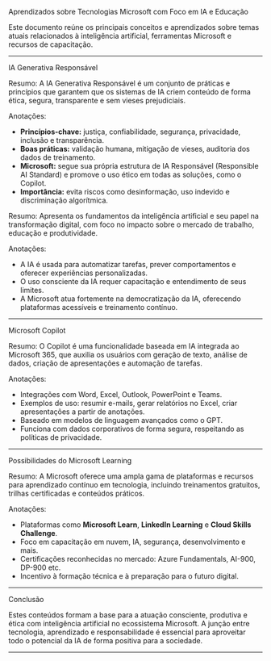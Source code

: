  Aprendizados sobre Tecnologias Microsoft com Foco em IA e Educação

Este documento reúne os principais conceitos e aprendizados sobre temas atuais relacionados à inteligência artificial, ferramentas Microsoft e recursos de capacitação.

---

 IA Generativa Responsável

 Resumo:
A IA Generativa Responsável é um conjunto de práticas e princípios que garantem que os sistemas de IA criem conteúdo de forma ética, segura, transparente e sem vieses prejudiciais.

 Anotações:
- **Princípios-chave:** justiça, confiabilidade, segurança, privacidade, inclusão e transparência.
- **Boas práticas:** validação humana, mitigação de vieses, auditoria dos dados de treinamento.
- **Microsoft:** segue sua própria estrutura de IA Responsável (Responsible AI Standard) e promove o uso ético em todas as soluções, como o Copilot.
- **Importância:** evita riscos como desinformação, uso indevido e discriminação algorítmica.



 Resumo:
Apresenta os fundamentos da inteligência artificial e seu papel na transformação digital, com foco no impacto sobre o mercado de trabalho, educação e produtividade.

 Anotações:
- A IA é usada para automatizar tarefas, prever comportamentos e oferecer experiências personalizadas.
- O uso consciente da IA requer capacitação e entendimento de seus limites.
- A Microsoft atua fortemente na democratização da IA, oferecendo plataformas acessíveis e treinamento contínuo.

---

 Microsoft Copilot

 Resumo:
O Copilot é uma funcionalidade baseada em IA integrada ao Microsoft 365, que auxilia os usuários com geração de texto, análise de dados, criação de apresentações e automação de tarefas.

 Anotações:
- Integrações com Word, Excel, Outlook, PowerPoint e Teams.
- Exemplos de uso: resumir e-mails, gerar relatórios no Excel, criar apresentações a partir de anotações.
- Baseado em modelos de linguagem avançados como o GPT.
- Funciona com dados corporativos de forma segura, respeitando as políticas de privacidade.

---

 Possibilidades do Microsoft Learning

 Resumo:
A Microsoft oferece uma ampla gama de plataformas e recursos para aprendizado contínuo em tecnologia, incluindo treinamentos gratuitos, trilhas certificadas e conteúdos práticos.

Anotações:
- Plataformas como **Microsoft Learn**, **LinkedIn Learning** e **Cloud Skills Challenge**.
- Foco em capacitação em nuvem, IA, segurança, desenvolvimento e mais.
- Certificações reconhecidas no mercado: Azure Fundamentals, AI-900, DP-900 etc.
- Incentivo à formação técnica e à preparação para o futuro digital.

---

 Conclusão

Estes conteúdos formam a base para a atuação consciente, produtiva e ética com inteligência artificial no ecossistema Microsoft. A junção entre tecnologia, aprendizado e responsabilidade é essencial para aproveitar todo o potencial da IA de forma positiva para a sociedade.

---

